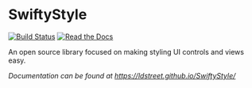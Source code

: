 # SwiftyStyle
[![Build Status](https://travis-ci.org/ldstreet/SwiftyStyle.svg?branch=master)](https://travis-ci.org/ldstreet/SwiftyStyle)
[![Read the Docs](https://img.shields.io/badge/read_the-docs-2196f3.svg)](https://ldstreet.github.io/SwiftyStyle/*)

An open source library focused on making styling UI controls and views easy.

*Documentation can be found at https://ldstreet.github.io/SwiftyStyle/*
